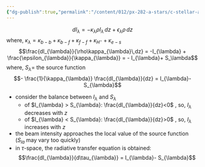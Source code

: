 ```yaml
---
{"dg-publish":true,"permalink":"/content/012/px-282-a-stars/c-stellar-atmosphere/c5-14-stellar-atmospheres/px-282-c11a-the-radiative-transfer-equation/","created":"2024-11-25T10:50:32.000+00:00","updated":"2024-11-26T09:38:53.426+00:00"}
---
```


$$dI_{\lambda} = - \kappa_{\lambda}\rho I_{\lambda}\,dz + \epsilon_{\lambda}\rho \,dz$$
	where, $\kappa_{\lambda}= \kappa_{b-b} + \kappa_{b-f} + \kappa_{f-f} + \kappa_{H^{-}} + \kappa_{e-s}$
$$\frac{dI_{\lambda}}{\rho\kappa_{\lambda}\,dz} = -I_{\lambda} + \frac{\epsilon_{\lambda}}{\kappa_{\lambda}} = - I_{\lambda}+ S_\lambda$$
	where, $S_{\lambda}=$ the source function
$$- \frac{1}{\kappa_{\lambda}} \frac{dI_{\lambda}}{dz} = I_{\lambda}-S_{\lambda}$$
- consider the balance between $I_{\lambda}$ and $S_{\lambda}$
	- of $I_{\lambda} > S_{\lambda}: \frac{dI_{\lambda}}{dz}<0$ , so, $I_{\lambda}$ decreases with $z$
	- of $I_{\lambda} < S_{\lambda}: \frac{dI_{\lambda}}{dz}>0$ , so, $I_{\lambda}$ increases with $z$
- the beam intensity approaches the local value of the source function ($S_{la}$ may vary too quickly)
- in $\tau$-space, the radiative transfer equation is obtained: 
$$\frac{dI_{\lambda}}{d\tau_{\lambda}} = I_{\lambda}- S_{\lambda}$$
